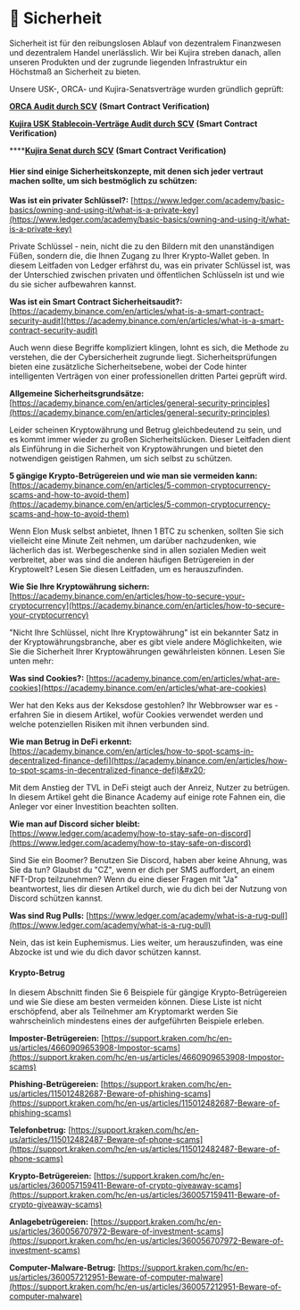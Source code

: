 # 🔐 Sicherheit

Sicherheit ist für den reibungslosen Ablauf von dezentralem Finanzwesen und dezentralem Handel unerlässlich. Wir bei Kujira streben danach, allen unseren Produkten und der zugrunde liegenden Infrastruktur ein Höchstmaß an Sicherheit zu bieten. &#x20;

Unsere USK-, ORCA- und Kujira-Senatsverträge wurden gründlich geprüft:

[**ORCA Audit durch SCV**](https://assets.kujira.app/kujira-orca-audit-1-0.pdf) **(Smart Contract Verification)**

[**Kujira USK Stablecoin-Verträge Audit durch SCV**](https://github.com/SCV-Security/PublicReports/blob/main/CW/Kujira/stable-USK/Kujira%20-%20USK%20Stablecoin%20Contracts%20-%20Audit%20Report%20v1.0.pdf) **(Smart Contract Verification)**

****[**Kujira Senat durch SCV**](https://github.com/SCV-Security/PublicReports/blob/main/CW/Kujira/Senate/Kujira%20-%20Governance%20Contract%20-%20Audit%20Report%20-%20v1.0.pdf) **(Smart Contract Verification)**

#### Hier sind einige Sicherheitskonzepte, mit denen sich jeder vertraut machen sollte, um sich bestmöglich zu schützen:

**Was ist ein privater Schlüssel?:** [https://www.ledger.com/academy/basic-basics/owning-and-using-it/what-is-a-private-key](https://www.ledger.com/academy/basic-basics/owning-and-using-it/what-is-a-private-key)

Private Schlüssel - nein, nicht die zu den Bildern mit den unanständigen Füßen, sondern die, die Ihnen Zugang zu Ihrer Krypto-Wallet geben. In diesem Leitfaden von Ledger erfährst du, was ein privater Schlüssel ist, was der Unterschied zwischen privaten und öffentlichen Schlüsseln ist und wie du sie sicher aufbewahren kannst.

**Was ist ein Smart Contract Sicherheitsaudit?:** [https://academy.binance.com/en/articles/what-is-a-smart-contract-security-audit](https://academy.binance.com/en/articles/what-is-a-smart-contract-security-audit)

Auch wenn diese Begriffe kompliziert klingen, lohnt es sich, die Methode zu verstehen, die der Cybersicherheit zugrunde liegt. Sicherheitsprüfungen bieten eine zusätzliche Sicherheitsebene, wobei der Code hinter intelligenten Verträgen von einer professionellen dritten Partei geprüft wird.

**Allgemeine Sicherheitsgrundsätze:** [https://academy.binance.com/en/articles/general-security-principles](https://academy.binance.com/en/articles/general-security-principles)

Leider scheinen Kryptowährung und Betrug gleichbedeutend zu sein, und es kommt immer wieder zu großen Sicherheitslücken. Dieser Leitfaden dient als Einführung in die Sicherheit von Kryptowährungen und bietet den notwendigen geistigen Rahmen, um sich selbst zu schützen.

**5 gängige Krypto-Betrügereien und wie man sie vermeiden kann:** [https://academy.binance.com/en/articles/5-common-cryptocurrency-scams-and-how-to-avoid-them](https://academy.binance.com/en/articles/5-common-cryptocurrency-scams-and-how-to-avoid-them)

Wenn Elon Musk selbst anbietet, Ihnen 1 BTC zu schenken, sollten Sie sich vielleicht eine Minute Zeit nehmen, um darüber nachzudenken, wie lächerlich das ist. Werbegeschenke sind in allen sozialen Medien weit verbreitet, aber was sind die anderen häufigen Betrügereien in der Kryptowelt? Lesen Sie diesen Leitfaden, um es herauszufinden.

**Wie Sie Ihre Kryptowährung sichern:** [https://academy.binance.com/en/articles/how-to-secure-your-cryptocurrency](https://academy.binance.com/en/articles/how-to-secure-your-cryptocurrency)

"Nicht Ihre Schlüssel, nicht Ihre Kryptowährung" ist ein bekannter Satz in der Kryptowährungsbranche, aber es gibt viele andere Möglichkeiten, wie Sie die Sicherheit Ihrer Kryptowährungen gewährleisten können. Lesen Sie unten mehr:

**Was sind Cookies?:** [https://academy.binance.com/en/articles/what-are-cookies](https://academy.binance.com/en/articles/what-are-cookies)

Wer hat den Keks aus der Keksdose gestohlen? Ihr Webbrowser war es - erfahren Sie in diesem Artikel, wofür Cookies verwendet werden und welche potenziellen Risiken mit ihnen verbunden sind.

**Wie man Betrug in DeFi erkennt:** [https://academy.binance.com/en/articles/how-to-spot-scams-in-decentralized-finance-defi](https://academy.binance.com/en/articles/how-to-spot-scams-in-decentralized-finance-defi)&#x20;

Mit dem Anstieg der TVL in DeFi steigt auch der Anreiz, Nutzer zu betrügen. In diesem Artikel geht die Binance Academy auf einige rote Fahnen ein, die Anleger vor einer Investition beachten sollten.

**Wie man auf Discord sicher bleibt:** [https://www.ledger.com/academy/how-to-stay-safe-on-discord](https://www.ledger.com/academy/how-to-stay-safe-on-discord)

Sind Sie ein Boomer? Benutzen Sie Discord, haben aber keine Ahnung, was Sie da tun? Glaubst du "CZ", wenn er dich per SMS auffordert, an einem NFT-Drop teilzunehmen? Wenn du eine dieser Fragen mit "Ja" beantwortest, lies dir diesen Artikel durch, wie du dich bei der Nutzung von Discord schützen kannst.

**Was sind Rug Pulls:** [https://www.ledger.com/academy/what-is-a-rug-pull](https://www.ledger.com/academy/what-is-a-rug-pull)

Nein, das ist kein Euphemismus. Lies weiter, um herauszufinden, was eine Abzocke ist und wie du dich davor schützen kannst.

#### Krypto-Betrug

In diesem Abschnitt finden Sie 6 Beispiele für gängige Krypto-Betrügereien und wie Sie diese am besten vermeiden können. Diese Liste ist nicht erschöpfend, aber als Teilnehmer am Kryptomarkt werden Sie wahrscheinlich mindestens eines der aufgeführten Beispiele erleben.

**Imposter-Betrügereien:** [https://support.kraken.com/hc/en-us/articles/4660909653908-Impostor-scams](https://support.kraken.com/hc/en-us/articles/4660909653908-Impostor-scams)

**Phishing-Betrügereien:** [https://support.kraken.com/hc/en-us/articles/115012482687-Beware-of-phishing-scams](https://support.kraken.com/hc/en-us/articles/115012482687-Beware-of-phishing-scams)

**Telefonbetrug:** [https://support.kraken.com/hc/en-us/articles/115012482487-Beware-of-phone-scams](https://support.kraken.com/hc/en-us/articles/115012482487-Beware-of-phone-scams)

**Krypto-Betrügereien:** [https://support.kraken.com/hc/en-us/articles/360057159411-Beware-of-crypto-giveaway-scams](https://support.kraken.com/hc/en-us/articles/360057159411-Beware-of-crypto-giveaway-scams)

**Anlagebetrügereien:** [https://support.kraken.com/hc/en-us/articles/360056707972-Beware-of-investment-scams](https://support.kraken.com/hc/en-us/articles/360056707972-Beware-of-investment-scams)

**Computer-Malware-Betrug:** [https://support.kraken.com/hc/en-us/articles/360057212951-Beware-of-computer-malware](https://support.kraken.com/hc/en-us/articles/360057212951-Beware-of-computer-malware)

